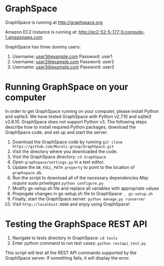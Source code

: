 GraphSpace 
================

GraphSpace is running at http://graphspace.org

Amazon EC2 Instance is running at: http://ec2-52-5-177-0.compute-1.amazonaws.com

GraphSpace has three dummy users: 

1. Username: user1@example.com Password: user1
2. Username: user2@example.com Password: user2
3. Username: user3@example.com Password: user3

Running GraphSpace on your computer
===================================

In order to get GraphSpace running on your computer, please install Python and sqlite3. We have tested GraphSpace with Python v2.7.10 and sqlite3 v3.8.10. GraphSpace does not support Python v3. The following steps describe how to install required Python packages, download the GraphSpace code, and set up and start the server.

1. Download the GraphSpace code by running `git clone https://github.com/Murali-group/GraphSpace.git`
2. Visit the directory where you downloaded the code. 
3. Visit the GraphSpace directory: `cd GraphSpace`
4. Open `graphspace/settings.py` in a text editor.
5. Update the `DB_FULL_PATH property` to point to the location of `graphspace.db`. 
6. Run the script to download all of the necessary dependencies *May require sudo priveleges* `python configure.py`
7. Modify gs-setup.sh file and replace all variables with appropriate values
8. Propogate changes in gs-setup.sh file to GraphSpace: `. gs-setup.sh`
11. Finally, start the GraphSpace server: `python manage.py runserver`
12. Visit `http://localhost:8080` and enjoy using GraphSpace!

Testing the GraphSpace REST API
=================================

1. Navigate to tests directory in GraphSpace: `cd tests`
2. Enter python command to run test cases: `python restapi_test.py`

This script will test all the REST API commands supported by the GraphSpace server.  If something fails, it will display the error.
